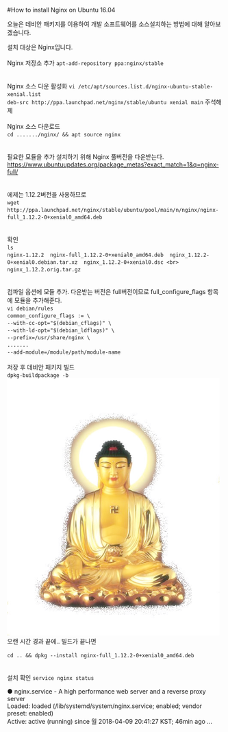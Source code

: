 #How to install Nginx on Ubuntu 16.04

오늘은 데비안 패키지를 이용하여 개발 소프트웨어를 소스설치하는 방법에 대해 알아보겠습니다.

설치 대상은 Nginx입니다.
<br><br>
Nginx 저장소 추가
`apt-add-repository ppa:nginx/stable`<br>
<br><br>
Nginx 소스 다운 활성화
`vi /etc/apt/sources.list.d/nginx-ubuntu-stable-xenial.list`<br>
`deb-src http://ppa.launchpad.net/nginx/stable/ubuntu xenial main` 주석해제
<br><br>
Nginx 소스 다운로드<br>
`cd ......./nginx/ && apt source nginx`<br>
<br><br>
필요한 모듈을 추가 설치하기 위해 Nginx 풀버전을 다운받는다.
<https://www.ubuntuupdates.org/package_metas?exact_match=1&q=nginx-full/><br>
<br><br>
에제는 1.12.2버전을 사용하므로<br>
`wget http://ppa.launchpad.net/nginx/stable/ubuntu/pool/main/n/nginx/nginx-full_1.12.2-0+xenial0_amd64.deb`<br>
<br><br>
확인<br>
`ls`<br>
`nginx-1.12.2  nginx-full_1.12.2-0+xenial0_amd64.deb  nginx_1.12.2-0+xenial0.debian.tar.xz  nginx_1.12.2-0+xenial0.dsc <br> nginx_1.12.2.orig.tar.gz`<br>
<br><br>
컴파일 옵션에 모듈 추가. 다운받는 버전은 full버전이므로 full_configure_flags 항목에 모듈을 추가해준다.<br>
`vi debian/rules`<br>
`common_configure_flags := \`<br>
            `--with-cc-opt="$(debian_cflags)" \`<br>
            `--with-ld-opt="$(debian_ldflags)" \`<br>
            `--prefix=/usr/share/nginx \`<br>
            `.......`<br>
            `--add-module=/module/path/module-name`
<br><br>
저장 후 데비안 패키지 빌드<br>
`dpkg-buildpackage -b`<br>
![Haetal](../images/haetal.jpg)<br>
오랜 시간 경과 끝에.. 빌드가 끝나면<br>

`cd .. && dpkg --install nginx-full_1.12.2-0+xenial0_amd64.deb`<br>
<br><br>
설치 확인
`service nginx status`
<p>● nginx.service - A high performance web server and a reverse proxy server<br>
   Loaded: loaded (/lib/systemd/system/nginx.service; enabled; vendor preset: enabled)<br>
   Active: active (running) since 월 2018-04-09 20:41:27 KST; 46min ago ...</p>
